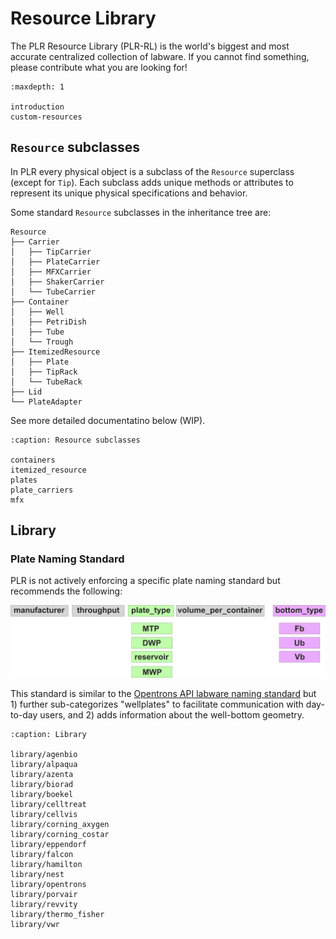 # Resource Library

The PLR Resource Library (PLR-RL) is the world's biggest and most accurate centralized collection of labware. If you cannot find something, please contribute what you are looking for!

```{toctree}
:maxdepth: 1

introduction
custom-resources
```

## `Resource` subclasses

In PLR every physical object is a subclass of the `Resource` superclass (except for `Tip`).
Each subclass adds unique methods or attributes to represent its unique physical specifications and behavior.

Some standard `Resource` subclasses in the inheritance tree are:

```
Resource
├── Carrier
│   ├── TipCarrier
│   ├── PlateCarrier
│   ├── MFXCarrier
│   ├── ShakerCarrier
│   └── TubeCarrier
├── Container
│   ├── Well
│   ├── PetriDish
│   ├── Tube
│   └── Trough
├── ItemizedResource
│   ├── Plate
│   ├── TipRack
│   └── TubeRack
├── Lid
└── PlateAdapter
```

See more detailed documentatino below (WIP).

```{toctree}
:caption: Resource subclasses

containers
itemized_resource
plates
plate_carriers
mfx
```

## Library

### Plate Naming Standard

PLR is not actively enforcing a specific plate naming standard but recommends the following:

![PLR_plate_naming_standards](img/PLR_plate_naming_standards.png)

This standard is similar to the [Opentrons API labware naming standard](https://ecatalog.corning.com/life-sciences/b2b/UK/en/Microplates/Assay-Microplates/96-Well-Microplates/Costar%C2%AE-Multiple-Well-Cell-Culture-Plates/p/3516) but 1) further sub-categorizes "wellplates" to facilitate communication with day-to-day users, and 2) adds information about the well-bottom geometry.

```{toctree}
:caption: Library

library/agenbio
library/alpaqua
library/azenta
library/biorad
library/boekel
library/celltreat
library/cellvis
library/corning_axygen
library/corning_costar
library/eppendorf
library/falcon
library/hamilton
library/nest
library/opentrons
library/porvair
library/revvity
library/thermo_fisher
library/vwr
```
